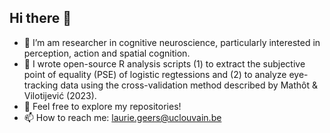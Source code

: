 ## Hi there 👋

- 🔭 I’m am researcher in cognitive neuroscience, particularly interested in perception, action and spatial cognition. 
- 🌱 I wrote open-source R analysis scripts (1) to extract the subjective point of equality (PSE) of logistic regtessions and (2) to analyze eye-tracking data using the cross-validation method described by Mathôt & Vilotijević (2023).
- 👯 Feel free to explore my repositories!
- 📫 How to reach me: laurie.geers@uclouvain.be



<!--
**LaurieGeers/LaurieGeers** is a ✨ _special_ ✨ repository because its `README.md` (this file) appears on your GitHub profile.

Here are some ideas to get you started:

- 🌱 I’m currently learning ...
- 👯 I’m looking to collaborate on ...
- 🤔 I’m looking for help with ...
- 💬 Ask me about ...
- 📫 How to reach me: ...
- 😄 Pronouns: ...
- ⚡ Fun fact: ...
-->
